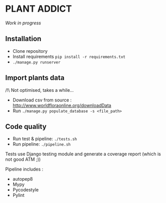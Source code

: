 # PLANT ADDICT

*Work in progress*

## Installation

- Clone repository
- Install requirements `pip install -r requirements.txt`
- `./manage.py runserver`

## Import plants data
/!\ Not optimised, takes a while...

- Download csv from source : http://www.worldfloraonline.org/downloadData
- Run `./manage.py populate_database -s <file_path>`


## Code quality

- Run test & pipeline: `./tests.sh`
- Run pipeline: `./pipeline.sh`

Tests use Django testing module and generate a coverage report (which is not good ATM ;))

Pipeline includes :
- autopep8
- Mypy
- Pycodestyle
- Pylint